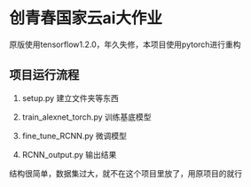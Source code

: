 # 创青春国家云ai大作业

原版使用tensorflow1.2.0，年久失修，本项目使用pytorch进行重构

## 项目运行流程

1. setup.py  建立文件夹等东西

2. train_alexnet_torch.py 训练基底模型

3. fine_tune_RCNN.py 微调模型

4. RCNN_output.py 输出结果

结构很简单，数据集过大，就不在这个项目里放了，用原项目的就行